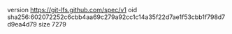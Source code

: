 version https://git-lfs.github.com/spec/v1
oid sha256:602072252c6cbb4aa69c279a92cc1c14a35f22d7ae1f53cbb1f798d7d9ea4d79
size 7279
